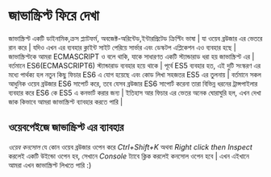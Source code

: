 # জাভাস্ক্রিপ্ট ফিরে দেখা
জাভাস্ক্রিপ্ট একটি ডাইনামিক,ক্রস প্ল্যাটফর্ম, অবজেক্ট-অরিন্টেড,ইন্টারপ্রিটেড ক্রিপ্টিং ভাষা | যা ওয়েব ব্রউজার এর ভেতরে রান করে | যদিও এখন এর ব্যবহার
ক্লাইন্ট সাইট পেরিয়ে সার্ভার এবং ডেস্কটপ এপ্লিকেশন এও ব্যবহার হছে | 
জাভাস্ক্রিপ্টকে আমরা ECMASCRIPT ও বলে থাকি, যাকে সাধারণত একটি স্ট্যান্ডারাড ধরা হয় জাভাস্ক্রিপ্ট এর |  বর্তমানে ES6(ECMASCRIPT6) স্ট্যান্ডারাড ব্যবহার হয়ে থাকে | পূর্বে ES5 ব্যবহার হত, এই দুটি সংস্করণ এর মধ্যে পার্থক্য হল নতুন কিছু ফিচার ES6 এ যোগ হয়েছে এবং কোড লিখা সহজতর ES5 এর তুলনায় | বর্তমানে সকল আধুনিক ওয়েব ব্রউজার ES6 সাপোর্ট করে, তবে যেসব ব্রউজার ES6 সাপোর্ট করেনা তারা বিভিন্ন ধরনের ট্রান্সপাইলার ব্যবহার করে ES6 কে ES5 এ কনভার্ট করার জন্য | ইতিহাস আর ফিচার এর ভেতর অনেক ঘোরাঘুরি হল, এখন দেখা জাক কিভাবে আমরা জাভাস্ক্রিপ্ট ব্যাবহার করতে পারি | 

## ওয়েবপেইজে জাভাস্ক্রিপ্ট এর ব্যাবহার 
*ওয়েব কনসোল*
যে কোন ওয়েব ব্রউজার ওপেন করে *Ctrl+Shift+K*
অথবা *Right click then Inspect* করলেই একটি উইন্ডো ওপেন হব, সেখানে *Console* ট্যাবে ক্লিক করলেই কনসোল ওপেন হবে | এখন এইখানে আমরা এখন জাভাস্ক্রিপ্ট লিখতে পারি :) 

